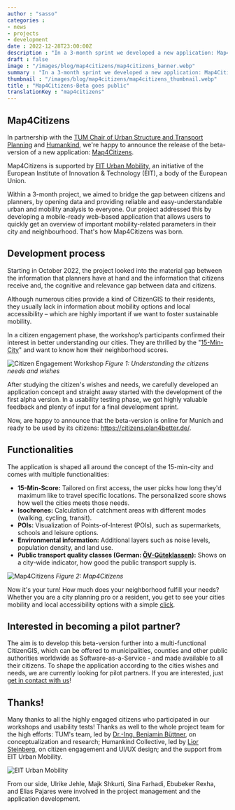 ```yaml
---
author : "sasso"
categories : 
- news
- projects
- development
date : 2022-12-28T23:00:00Z
description : "In a 3-month sprint we developed a new application: Map4Citizens. Try it out now and check how well your location in Munich meets your needs. Interested in also getting this tool for your city? Just get in contact with us!"
draft : false
image : "/images/blog/map4citizens/map4citizens_banner.webp"
summary : "In a 3-month sprint we developed a new application: Map4Citizens. Try it out now and check how well your location in Munich meets your needs. Interested in also getting this tool for your city? Just get in contact with us!"
thumbnail : "/images/blog/map4citizens/map4citizens_thumbnail.webp"
title : "Map4Citizens-Beta goes public"
translationKey : "map4citizens"
---
```


## Map4Citizens 


In partnership with the [TUM Chair of Urban Structure and Transport Planning](https://www.mos.ed.tum.de/sv/startseite/ "TUM Chair of Urban Structure and Transport Planning") and [Humankind](https://www.humankind.city/ "Humankind"), we're happy to announce the release of the beta-version of a new application: [Map4Citizens](https://citizens.plan4better.de/ "Try it out!"). 

Map4Citizens is supported by [EIT Urban Mobility](https://www.eiturbanmobility.eu/), an initiative of the European Institute of Innovation & Technology (EIT), a body of the European Union. 

Within a 3-month project, we aimed to bridge the gap between citizens and planners, by opening data and providing reliable and easy-understandable urban and mobility analysis to everyone. Our project addressed this by developing a mobile-ready web-based application that allows users to quickly get an overview of important mobility-related parameters in their city and neighbourhood. That's how Map4Citizens was born. 


## Development process 


Starting in October 2022, the project looked into the material gap between the information that planners have at hand and the information that citizens receive and, the cognitive and relevance gap between data and citizens. 

Although numerous cities provide a kind of CitizenGIS to their residents, they usually lack in information about mobility options and local accessibility – which are highly important if we want to foster sustainable mobility.  

In a citizen engagement phase, the workshop’s participants confirmed their interest in better understanding our cities. They are thrilled by the "[15-Min-City](https://www.eiturbanmobility.eu/wp-content/uploads/2022/11/EIT-UrbanMobilityNext9_15-min-City_144dpi.pdf "Learn more about the 15-Min-City Concept")" and want to know how their neighborhood scores. 

![Citizen Engagement Workshop](/images/blog/map4citizens/workshop.webp "Insights from our Citizen Engagement Workshop")
_Figure 1: Understanding the citizens needs and wishes_

After studying the citizen's wishes and needs, we carefully developed an application concept and straight away started with the development of the first alpha version. In a usability testing phase, we got highly valuable feedback and plenty of input for a final development sprint. 

Now, are happy to announce that the beta-version is online for Munich and ready to be used by its citizens: https://citizens.plan4better.de/. 


## Functionalities

The application is shaped all around the concept of the 15-min-city and comes with multiple functionalities:
- **15-Min-Score:** Tailored on first access, the user picks how long they'd maximum like to travel specific locations. The personalized score shows how well the cities meets those needs.
- **Isochrones:** Calculation of catchment areas with different modes (walking, cycling, transit). 
- **POIs:** Visualization of Points-of-Interest (POIs), such as supermarkets, schools and leisure options. 
- **Environmental information:** Additional layers such as noise levels, population density, and land use.  
- **Public transport quality classes (German: [ÖV-Güteklassen](/en/docs/oev_gueteklasse/)):** Shows on a city-wide indicator, how good the public transport supply is.


![Map4Citizens](/images/blog/map4citizens/mockups.webp "Map4Citizens")
_Figure 2: Map4Citizens_


Now it's your turn! How much does your neighborhood fulfill your needs? Whether you are a city planning pro or a resident, you get to see your cities mobility and local accessibility options with a simple [click](https://citizens.plan4better.de/ "Visit Map4Citizens"). 

## Interested in becoming a pilot partner?

The aim is to develop this beta-version further into a multi-functional CitizenGIS, which can be offered to municipalities, counties and other public authorities worldwide as Software-as-a-Service - and made available to all their citizens. To shape the application according to the cities wishes and needs, we are currently looking for pilot partners. If you are interested, just [get in contact with us](/en/contact/ "Contact")!  

## Thanks! 

Many thanks to all the highly engaged citizens who participated in our workshops and usability tests! 
Thanks as well to the whole project team for the high efforts: TUM's team, led by [Dr.-Ing. Benjamin Büttner](https://www.linkedin.com/in/benjamin-b%C3%BCttner-3432ba52/), on conceptualization and research; Humankind Collective, led by [Lior Steinberg](https://www.linkedin.com/in/liorsteinberg/), on citizen engagement and UI/UX design; and the support from EIT Urban Mobility.  


![EIT Urban Mobility](/images/blog/map4citizens/eit.webp "EIT Urban Mobility")

From our side, Ulrike Jehle, Majk Shkurti, Sina Farhadi, Ebubeker Rexha, and Elias Pajares were involved in the project management and the application development.

